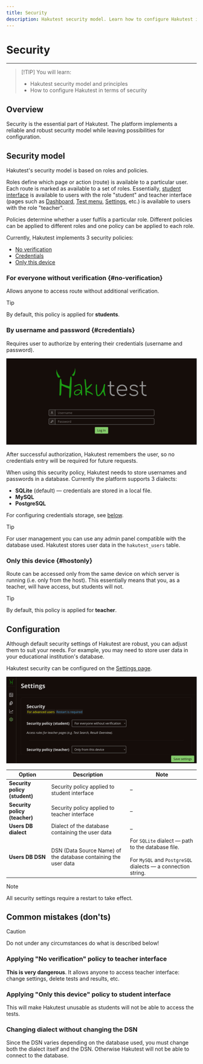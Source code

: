 ```yaml
---
title: Security
description: Hakutest security model. Learn how to configure Hakutest in terms of security
---
```


# Security

---

> [!TIP] You will learn:
>
> -   Hakutest security model and principles
> -   How to configure Hakutest in terms of security

## Overview

Security is the essential part of Hakutest. The platform implements a reliable
and robust security model while leaving possibilities for configuration.

## Security model

Hakutest's security model is based on roles and policies.

Roles define which page or action (route) is available to a particular user.
Each route is marked as available to a set of roles. Essentially, [student
interface](/handbook/guide/06-student-perspective) is available to users with
the role "student" and teacher interface (pages such as
[Dashboard](/handbook/guide/02-dashboard), [Test
menu](/handbook/guide/03-tests#tests-menu),
[Settings](/handbook/guide/05-settings), etc.) is available to users with the
role "teacher".

Policies determine whether a user fulfils a particular role. Different policies
can be applied to different roles and one policy can be applied to each role.

Currently, Hakutest implements 3 security policies:

-   [No verification](#no-verification)
-   [Credentials](#credentials)
-   [Only this device](#hostonly)

### For everyone without verification {#no-verification}

Allows anyone to access route without additional verification.

> [!TIP]
> By default, this policy is applied for **students**.

### By username and password {#credentials}

Requires user to authorize by entering their credentials (username and
password).

![Authorization page](./img/auth.png)

After successful authorization, Hakutest remembers the user, so no credentials
entry will be required for future requests.

When using this security policy, Hakutest needs to store usernames and passwords
in a database. Currently the platform supports 3 dialects:

-   **SQLite** (default) &mdash; credentials are stored in a local file.
-   **MySQL**
-   **PostgreSQL**

For configuring credentials storage, see [below](#configuration).

> [!TIP]
> For user management you can use any admin panel compatible with the database
> used. Hakutest stores user data in the `hakutest_users` table.

### Only this device {#hostonly}

Route can be accessed only from the same device on which server is running (i.e.
only from the host). This essentially means that you, as a teacher, will have
access, but students will not.

> [!TIP]
> By default, this policy is applied for **teacher**.

## Configuration

Although default security settings of Hakutest are robust, you can adjust them
to suit your needs. For example, you may need to store user data in your
educational institution's database.

Hakutest security can be configured on the [Settings
page](/handbook/guide/05-settings).

![Security settings](./img/security-settings.png)

| Option                        | Description                                                     | Note                                                                                                                              |
| ----------------------------- | --------------------------------------------------------------- | --------------------------------------------------------------------------------------------------------------------------------- |
| **Security policy (student)** | Security policy applied to student interface                    | &ndash;                                                                                                                           |
| **Security policy (teacher)** | Security policy applied to teacher interface                    | &ndash;                                                                                                                           |
| **Users DB dialect**          | Dialect of the database containing the user data                | &ndash;                                                                                                                           |
| **Users DB DSN**              | DSN (Data Source Name) of the database containing the user data | For `SQLite` dialect &mdash; path to the database file.<br><br>For `MySQL` and `PostgreSQL` dialects &mdash; a connection string. |

> [!NOTE]
> All security settings require a restart to take effect.

## Common mistakes (don'ts)

> [!CAUTION]
> Do not under any circumstances do what is described below!

### Applying "No verification" policy to teacher interface

**This is very dangerous**. It allows anyone to access teacher interface: change
settings, delete tests and results, etc.

### Applying "Only this device" policy to student interface

This will make Hakutest unusable as students will not be able to access the
tests.

### Changing dialect without changing the DSN

Since the DSN varies depending on the database used, you must change both the
dialect itself and the DSN. Otherwise Hakutest will not be able to connect to
the database.
